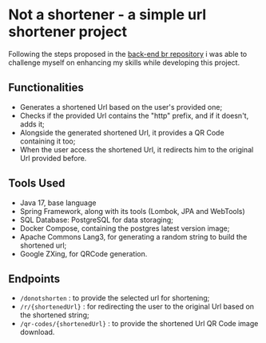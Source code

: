 # Not a shortener - a simple url shortener project

Following the steps proposed in the [back-end br repository](https://github.com/backend-br/desafios/blob/master/url-shortener/PROBLEM.md) i was able to challenge myself on enhancing my skills while developing this project.

## Functionalities

- Generates a shortened Url based on the user's provided one;
- Checks if the provided Url contains the "http" prefix, and if it doesn't, adds it;
- Alongside the generated shortened Url, it provides a QR Code containing it too;
- When the user access the shortened Url, it redirects him to the original Url provided before.


## Tools Used

- Java 17, base language
- Spring Framework, along with its tools (Lombok, JPA and WebTools)
- SQL Database: PostgreSQL for data storaging;
- Docker Compose, containing the postgres latest version image;
- Apache Commons Lang3, for generating a random string to build the shortened url;
- Google ZXing, for QRCode generation.

## Endpoints

- `/donotshorten` : to provide the selected url for shortening;
- `/r/{shortenedUrl}` : for redirecting the user to the original Url based on the shortened string;
- `/qr-codes/{shortenedUrl}` : to provide the shortened Url QR Code image download.